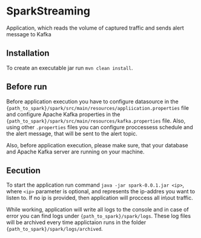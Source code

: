 # SparkStreaming
Application, which reads the volume of captured traffic and sends alert message to Kafka

## Installation
To create an executable jar run `mvn clean install`.

## Before run
Before application execution you have to configure datasource in the `{path_to_spark}/spark/src/main/resources/appliication.properties` file 
and configure Apache Kafka properties in the `{path_to_spark}/spark/src/main/resources/kafka.properties` file.
Also, using other `.properties` files you can configure proccessess schedule and the alert message, that 
will be sent to the alert topic.

Also, before application execution, please make sure, that your database and Apache Kafka server 
are running on your machine.

## Eecution
To start the application run command `java -jar spark-0.0.1.jar <ip>`,
where `<ip>` parameter is optional, and represents the ip-addres you want to listen to.
If no ip is provided, then application will proccess all in\out traffic.

While working, application will write all logs to the console and in case of error
you can find logs under `{path_to_spark}/spark/logs`. These log files will be archived
every time applictaion runs in the folder `{path_to_spark}/spark/logs/archived`.
